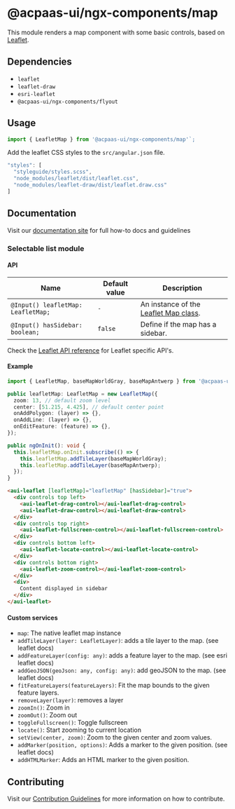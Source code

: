 # @acpaas-ui/ngx-components/map

This module renders a map component with some basic controls, based on [Leaflet](https://leafletjs.com).

## Dependencies
* `leaflet`
* `leaflet-draw`
* `esri-leaflet`
* `@acpaas-ui/ngx-components/flyout`

## Usage

```typescript
import { LeafletMap } from '@acpaas-ui/ngx-components/map'`;
```

Add the leaflet CSS styles to the `src/angular.json` file.
```typescript
"styles": [
  "styleguide/styles.scss",
  "node_modules/leaflet/dist/leaflet.css",
  "node_modules/leaflet-draw/dist/leaflet.draw.css"
]
```

## Documentation

Visit our [documentation site](https://acpaas-ui.digipolis.be/) for full how-to docs and guidelines

### Selectable list module

#### API

| Name         | Default value | Description |
| -----------  | ------ | -------------------------- |
| `@Input() leafletMap: LeafletMap;` | `-` | An instance of the [Leaflet Map class](https://leafletjs.com/reference-1.3.0.html#map-example).|
| `@Input() hasSidebar: boolean;` | `false` | Define if the map has a sidebar. |

Check the [Leaflet API reference](https://leafletjs.com/reference-1.3.0.html) for Leaflet specific API's.

#### Example

```typescript
import { LeafletMap, baseMapWorldGray, baseMapAntwerp } from '@acpaas-ui/ngx-components/map';

public leafletMap: LeafletMap = new LeafletMap({
  zoom: 13, // default zoom level
  center: [51.215, 4.425], // default center point
  onAddPolygon: (layer) => {},
  onAddLine: (layer) => {},
  onEditFeature: (feature) => {},
});

public ngOnInit(): void {
  this.leafletMap.onInit.subscribe(() => {
    this.leafletMap.addTileLayer(baseMapWorldGray);
    this.leafletMap.addTileLayer(baseMapAntwerp);
  });
}
```

```html
<aui-leaflet [leafletMap]="leafletMap" [hasSidebar]="true">
  <div controls top left>
    <aui-leaflet-drag-control></aui-leaflet-drag-control>
    <aui-leaflet-draw-control></aui-leaflet-draw-control>
  </div>
  <div controls top right>
    <aui-leaflet-fullscreen-control></aui-leaflet-fullscreen-control>
  </div>
  <div controls bottom left>
    <aui-leaflet-locate-control></aui-leaflet-locate-control>
  </div>
  <div controls bottom right>
    <aui-leaflet-zoom-control></aui-leaflet-zoom-control>
  </div>
  <div>
    Content displayed in sidebar
  </div>
</aui-leaflet>
```

#### Custom services

- `map`: The native leaflet map instance
- `addTileLayer(layer: LeafletLayer)`: adds a tile layer to the map. (see leaflet docs)
- `addFeatureLayer(config: any)`: adds a feature layer to the map. (see esri leaflet docs)
- `addGeoJSON(geoJson: any, config: any)`: add geoJSON to the map. (see leaflet docs)
- `fitFeatureLayers(featureLayers)`: Fit the map bounds to the given feature layers.
- `removeLayer(layer)`: removes a layer
- `zoomIn()`: Zoom in
- `zoomOut()`: Zoom out
- `toggleFullscreen()`: Toggle fullscreen
- `locate()`: Start zooming to current location
- `setView(center, zoom)`: Zoom to the given center and zoom values.
- `addMarker(position, options)`: Adds a marker to the given position. (see leaflet docs)
- `addHTMLMarker`: Adds an HTML marker to the given position.

## Contributing

Visit our [Contribution Guidelines](../../CONTRIBUTING.md) for more information on how to contribute.
